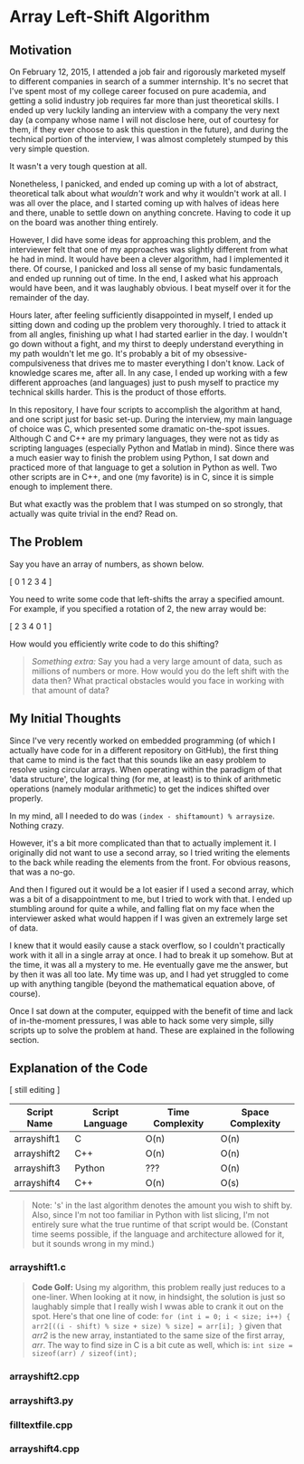 Array Left-Shift Algorithm
==========================

Motivation
----------

On February 12, 2015, I attended a job fair and rigorously marketed myself to different companies in search of a summer internship. It's no secret that I've spent most of my college career focused on pure academia, and getting a solid industry job requires far more than just theoretical skills. I ended up very luckily landing an interview with a company the very next day (a company whose name I will not disclose here, out of courtesy for them, if they ever choose to ask this question in the future), and during the technical portion of the interview, I was almost completely stumped by this very simple question.

It wasn't a very tough question at all.

Nonetheless, I panicked, and ended up coming up with a lot of abstract, theoretical talk about what *wouldn't* work and why it wouldn't work at all. I was all over the place, and I started coming up with halves of ideas here and there, unable to settle down on anything concrete. Having to code it up on the board was another thing entirely.

However, I did have some ideas for approaching this problem, and the interviewer felt that one of my approaches was slightly different from what he had in mind. It would have been a clever algorithm, had I implemented it there. Of course, I panicked and loss all sense of my basic fundamentals, and ended up running out of time. In the end, I asked what his approach would have been, and it was laughably obvious. I beat myself over it for the remainder of the day.

Hours later, after feeling sufficiently disappointed in myself, I ended up sitting down and coding up the problem very thoroughly. I tried to attack it from all angles, finishing up what I had started earlier in the day. I wouldn't go down without a fight, and my thirst to deeply understand everything in my path wouldn't let me go. It's probably a bit of my obsessive-compulsiveness that drives me to master everything I don't know. Lack of knowledge scares me, after all. In any case, I ended up working with a few different approaches (and languages) just to push myself to practice my technical skills harder. This is the product of those efforts.

In this repository, I have four scripts to accomplish the algorithm at hand, and one script just for basic set-up. During the interview, my main language of choice was C, which presented some dramatic on-the-spot issues. Although C and C++ are my primary languages, they were not as tidy as scripting languages (especially Python and Matlab in mind). Since there was a much easier way to finish the problem using Python, I sat down and practiced more of that language to get a solution in Python as well. Two other scripts are in C++, and one (my favorite) is in C, since it is simple enough to implement there.

But what exactly was the problem that I was stumped on so strongly, that actually was quite trivial in the end? Read on.
 
The Problem
-----------

Say you have an array of numbers, as shown below.

[ 0 1 2 3 4 ]

You need to write some code that left-shifts the array a specified amount.  
For example, if you specified a rotation of 2, the new array would be:

[ 2 3 4 0 1 ]

How would you efficiently write code to do this shifting?

> *Something extra:* Say you had a very large amount of data, such as millions of numbers or more. How would you do the left shift with the data then? What practical obstacles would you face in working with that amount of data?

My Initial Thoughts
-------------------

Since I've very recently worked on embedded programming (of which I actually have code for in a different repository on GitHub), the first thing that came to mind is the fact that this sounds like an easy problem to resolve using circular arrays. When operating within the paradigm of that 'data structure', the logical thing (for me, at least) is to think of arithmetic operations (namely modular arithmetic) to get the indices shifted over properly.

In my mind, all I needed to do was `(index - shiftamount) % arraysize`. Nothing crazy.

However, it's a bit more complicated than that to actually implement it. I originally did not want to use a second array, so I tried writing the elements to the back while reading the elements from the front. For obvious reasons, that was a no-go.

And then I figured out it would be a lot easier if I used a second array, which was a bit of a disappointment to me, but I tried to work with that. I ended up stumbling around for quite a while, and falling flat on my face when the interviewer asked what would happen if I was given an extremely large set of data.

I knew that it would easily cause a stack overflow, so I couldn't practically work with it all in a single array at once. I had to break it up somehow. But at the time, it was all a mystery to me. He eventually gave me the answer, but by then it was all too late. My time was up, and I had yet struggled to come up with anything tangible (beyond the mathematical equation above, of course).

Once I sat down at the computer, equipped with the benefit of time and lack of in-the-moment pressures, I was able to hack some very simple, silly scripts up to solve the problem at hand. These are explained in the following section.

Explanation of the Code
-----------------------

[ still editing ]

Script Name | Script Language | Time Complexity | Space Complexity
----------- | --------------- | --------------- | ----------------
arrayshift1 |               C |            O(n) |             O(n)
arrayshift2 |             C++ |            O(n) |             O(n)
arrayshift3 |          Python |            ???  |             O(n)
arrayshift4 |             C++ |            O(n) |             O(s)

> Note: 's' in the last algorithm denotes the amount you wish to shift by.  
Also, since I'm not too familiar in Python with list slicing, I'm not entirely sure what the true runtime of that script would be. (Constant time seems possible, if the language and architecture allowed for it, but it sounds wrong in my mind.)

### arrayshift1.c

> **Code Golf:** Using my algorithm, this problem really just reduces to a one-liner. When looking at it now, in hindsight, the solution is just so laughably simple that I really wish I wwas able to crank it out on the spot. Here's that one line of code: 
`for (int i = 0; i < size; i++) { arr2[((i - shift) % size + size) % size] = arr[i]; }`
given that *arr2* is the new array, instantiated to the same size of the first array, *arr*. The way to find size in C is a bit cute as well, which is:
` int size = sizeof(arr) / sizeof(int); `

### arrayshift2.cpp

### arrayshift3.py

### filltextfile.cpp

### arrayshift4.cpp